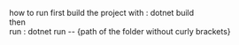 how to run
first build the project with : dotnet build <br />
then <br />
run : dotnet run -- {path of the folder without curly brackets}

